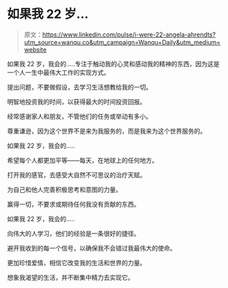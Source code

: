 # 如果我 22 岁...

> 原文：<https://www.linkedin.com/pulse/i-were-22-angela-ahrendts?utm_source=wanqu.co&utm_campaign=Wanqu+Daily&utm_medium=website>

如果我 22 岁，我会的.....专注于触动我的心灵和感动我的精神的东西，因为这是一个人一生中最伟大工作的实现方式。

提出问题，不要做假设，去学习生活想教给我的一切。

明智地投资我的时间，以获得最大的时间投资回报。

经常感谢家人和朋友，不管他们的任务或举动有多小。

尊重谦逊，因为这个世界不是来为我服务的，而是我来为这个世界服务的。

如果我 22 岁，我会的.....

希望每个人都更加平等——每天，在地球上的任何地方。

打开我的感官，去感受大自然不可思议的治疗天赋。

为自己和他人完善积极思考和意图的力量。

赢得一切，不要求或期待任何我没有贡献的东西。

如果我 22 岁，我会的.....

向伟大的人学习，他们的经验是一条很好的捷径。

避开我收到的每一个信号，以确保我不会错过我最伟大的使命。

更加珍惜爱情，相信它改变我的生活和世界的力量。

想象我渴望的生活，并不断集中精力去实现它。